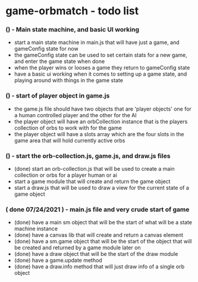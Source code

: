 # game-orbmatch - todo list

### () - Main state machine, and basic UI working
* start a main state machine in main.js that will have just a game, and gameConfig state for now
* the gameConfig state can be used to set certain stats for a new game, and enter the game state when done
* when the player wins or looses a game they return to gameConfig state
* have a basic ui working when it comes to setting up a game state, and playing around with things in the game state

### () - start of player object in game.js
* the game.js file should have two objects that are 'player objects' one for a human controlled player and the other for the AI
* the player object will have an orbCollection instance that is the players collection of orbs to work with for the game
* the player object will have a slots array which are the four slots in the game area that will hold currently active orbs

### () - start the orb-collection.js, game.js, and draw.js files
* (done) start an orb-collection.js that will be used to create a main collection or orbs for a player human or ai
* start a game module that will create and return the game object
* start a draw.js that will be used to draw a view for the current state of a game object

### ( done 07/24/2021 ) - main.js file and very crude start of game
* (done) have a main sm object that will be the start of what will be a state machine instance
* (done) have a canvas lib that will create and return a canvas element
* (done) have a sm.game object that will be the start of the object that will be created and returned by a game module later on
* (done) have a draw object that will be the start of the draw module
* (done) have a game.update method
* (done) have a draw.info method that will just draw info of a single orb object